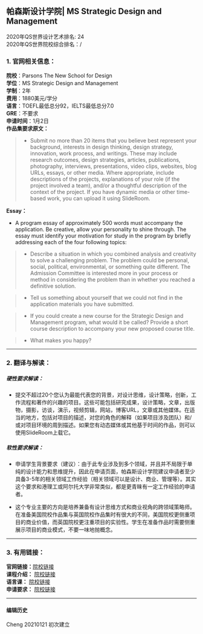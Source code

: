 ## 帕森斯设计学院| MS Strategic Design and Management 
2020年QS世界设计艺术排名: 24  
2020年QS世界院校综合排名：/

### 1. 官网相关信息：

**院校**：Parsons The New School for Design  
**学位**：MS Strategic Design and Management  
**学制**：2年  
**费用**：1880美元/学分  
**语言**：TOEFL最低总分92，IELTS最低总分7.0  
**GRE**：不要求    
**申请时间**：1月2日    
**作品集要求原文：**  
> - Submit no more than 20 items that you believe best represent your background, interests in design thinking, design strategy, innovation, work process, and writings. These may include research outcomes, design strategies, articles, publications, photography, interviews, presentations, video clips, websites, blog URLs, essays, or other media. Where appropriate, include descriptions of the projects, explanations of your role (if the project involved a team), and/or a thoughtful description of the context of the project. If you have dynamic media or other time-based work, you can upload it using SlideRoom.

**Essay：** 

- A program essay of approximately 500 words must accompany the application. Be creative, allow your personality to shine through. The essay must identify your motivation for study in the program by briefly addressing each of the four following topics:

> - Describe a situation in which you combined analysis and creativity to solve a challenging problem. The problem could be personal, social, political, environmental, or something quite different. The Admission Committee is interested more in your process or method in considering the problem than in whether you reached a definitive solution.

> - Tell us something about yourself that we could not find in the application materials you have submitted.

> - If you could create a new course for the Strategic Design and Management program, what would it be called? Provide a short course description to accompany your new proposed course title.

> - What makes you happy?
---


### 2. 翻译与解读：

##### 硬性要求解读：
- 提交不超过20个您认为最能代表您的背景，对设计思维，设计策略，创新，工作流程和著作的兴趣的项目。这些可能包括研究成果，设计策略，文章，出版物，摄影，访谈，演示，视频剪辑，网站，博客URL，文章或其他媒体。在适当的地方，包括对项目的描述，对您的角色的解释（如果项目涉及团队）和/或对项目环境的周到描述。如果您有动态媒体或其他基于时间的作品，则可以使用SlideRoom上载它。


##### 软性要求解读：
- 申请学生背景要求（建议）：由于此专业涉及到多个领域，并且并不局限于单纯的设计能力和思维提升，因此在申请页面，帕森斯设计学院建议申请者至少具备3-5年的相关领域工作经验（相关领域可以是设计、商业、管理等）。其实这个要求和港理工或阿尔托大学非常类似，都是更青睐有一定工作经验的申请者。

- 这个专业主要的方向是培养兼备有设计思维方式和商业视角的跨领域策略师。在准备美国院校作品集与英国院校作品集时有很大的不同，美国院校更侧重项目的商业价值，而英国院校更注重项目的实验性。学生在准备作品时需要侧重展示项目的商业模式，不要一味地抛概念。

---

### 3. 有用链接：

**官网链接：**[院校链接](https://www.newschool.edu/parsons/masters-design-management/)  
**课程介绍：** [院校链接](https://www.newschool.edu/parsons/masters-design-management/)  
**语言课：** [院校链接](https://opencampus.newschool.edu/subjects/languages/)  
**申请要求：** [院校链接](https://www.newschool.edu/parsons/admission-graduate-design-programs/)  


---


#### 编辑历史


Cheng 20210121 初次建立  

